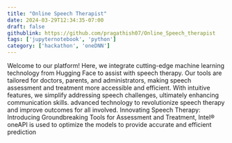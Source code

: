 ```yaml
---
title: "Online Speech Therapist"
date: 2024-03-29T12:34:35-07:00
draft: false
githublink: https://github.com/pragathish07/Online_Speech_therapist
tags: ['jupyternotebook', 'python']
category: ['hackathon', 'oneDNN']
---
```


Welcome to our platform! Here, we integrate cutting-edge machine learning technology from Hugging Face to assist with speech therapy. Our tools are tailored for doctors, parents, and administrators, making speech assessment and treatment more accessible and efficient. With intuitive features, we simplify addressing speech challenges, ultimately enhancing communication skills. advanced technology to revolutionize speech therapy and improve outcomes for all involved.
Innovating Speech Therapy: Introducing Groundbreaking Tools for Assessment and Treatment, Intel® oneAPI is used to optimize the models to provide accurate and efficient prediction
